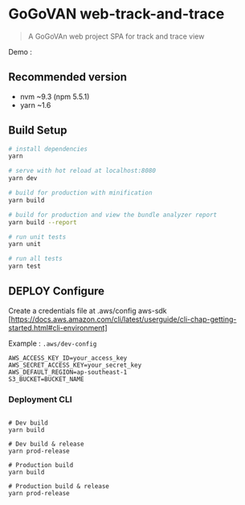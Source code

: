 # GoGoVAN web-track-and-trace

> A GoGoVAn web project SPA for track and trace view

Demo : 


## Recommended version

* nvm ~9.3 (npm 5.5.1)
* yarn ~1.6


## Build Setup

``` bash
# install dependencies
yarn

# serve with hot reload at localhost:8080
yarn dev

# build for production with minification
yarn build

# build for production and view the bundle analyzer report
yarn build --report

# run unit tests
yarn unit

# run all tests
yarn test
```

## DEPLOY Configure
Create a credentials file at .aws/config
aws-sdk [https://docs.aws.amazon.com/cli/latest/userguide/cli-chap-getting-started.html#cli-environment]

Example : `.aws/dev-config`
```
AWS_ACCESS_KEY_ID=your_access_key
AWS_SECRET_ACCESS_KEY=your_secret_key
AWS_DEFAULT_REGION=ap-southeast-1
S3_BUCKET=BUCKET_NAME
```

### Deployment CLI
```

# Dev build
yarn build

# Dev build & release
yarn prod-release

# Production build
yarn build

# Production build & release
yarn prod-release
```
